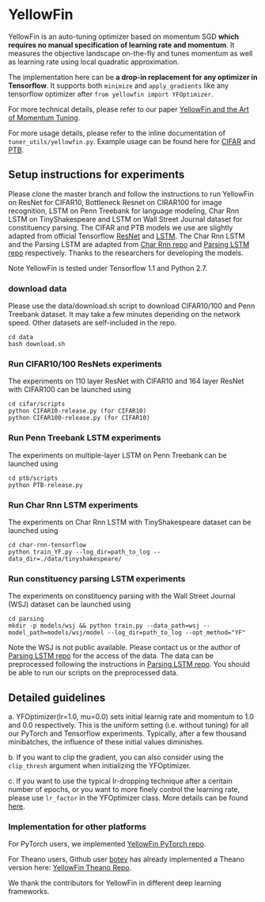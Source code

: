 # YellowFin

YellowFin is an auto-tuning optimizer based on momentum SGD **which requires no manual specification of learning rate and momentum**. It measures the objective landscape on-the-fly and tunes momentum as well as learning rate using local quadratic approximation.

The implementation here can be **a drop-in replacement for any optimizer in Tensorflow**. It supports both ```minimize``` and ```apply_gradients``` like any tensorflow optimizer after ```from yellowfin import YFOptimizer```. 

For more technical details, please refer to our paper [YellowFin and the Art of Momentum Tuning](https://arxiv.org/abs/1706.03471).

For more usage details, please refer to the inline documentation of ```tuner_utils/yellowfin.py```. Example usage can be found here for [CIFAR](https://github.com/JianGoForIt/YellowFin/blob/master/cifar/model/resnet_model.py#L160) and [PTB](https://github.com/JianGoForIt/YellowFin/blob/master/ptb/model/ptb_word_lm.py#L203).

## Setup instructions for experiments
Please clone the master branch and follow the instructions to run YellowFin on ResNet for CIFAR10, Bottleneck Resnet on CIRAR100 for image recognition, LSTM on Penn Treebank for language modeling, Char Rnn LSTM on TinyShakespeare and LSTM on Wall Street Journal dataset for constituency parsing. The CIFAR and PTB models we use are slightly adapted from official Tensorflow [ResNet](https://github.com/tensorflow/models/tree/master/resnet) and [LSTM](https://github.com/tensorflow/models/tree/master/tutorials/rnn/ptb). The Char Rnn LSTM and the Parsing LSTM are adapted from [Char Rnn repo](https://github.com/sherjilozair/char-rnn-tensorflow) and [Parsing LSTM repo](https://github.com/cdg720/emnlp2016) respectively. Thanks to the researchers for developing the models.

Note YellowFin is tested under Tensorflow 1.1 and Python 2.7.

### download data
Please use the data/download.sh script to download CIFAR10/100 and Penn Treebank dataset. It may take a few minutes depending on the network speed. Other datasets are self-included in the repo.
```
cd data
bash download.sh
```

### Run CIFAR10/100 ResNets experiments
The experiments on 110 layer ResNet with CIFAR10 and 164 layer ResNet with CIFAR100 can be launched using
```
cd cifar/scripts
python CIFAR10-release.py (for CIFAR10)
python CIFAR100-release.py (for CIFAR10)
```

### Run Penn Treebank LSTM experiments
The experiments on multiple-layer LSTM on Penn Treebank can be launched using
```
cd ptb/scripts
python PTB-release.py
```

### Run Char Rnn LSTM experiments
The experiments on Char Rnn LSTM with TinyShakespeare dataset can be launched using
```
cd char-rnn-tensorflow
python train_YF.py --log_dir=path_to_log --data_dir=./data/tinyshakespeare/
```

### Run constituency parsing LSTM experiments
The experiments on constituency parsing with the Wall Street Journal (WSJ) dataset can be launched using
```
cd parsing
mkdir -p models/wsj && python train.py --data_path=wsj --model_path=models/wsj/model --log_dir=path_to_log --opt_method="YF"
```
Note the WSJ is not public available. Please contact us or the author of [Parsing LSTM repo](https://github.com/cdg720/emnlp2016) for the access of the data. The data can be preprocessed following the instructions in [Parsing LSTM repo](https://github.com/cdg720/emnlp2016). You should be able to run our scripts on the preprocessed data.


## Detailed guidelines
a. YFOptimizer(lr=1.0, mu=0.0) sets initial learnig rate and momentum to 1.0 and 0.0 respectively. This is the uniform setting (i.e. without tuning) for all our PyTorch and Tensorflow experiments. Typically, after a few thousand minibatches, the influence of these initial values diminishes.

b. If you want to clip the gradient, you can also consider using the ```clip_thresh``` argument when initializing the YFOptimizer.

c. If you want to use the typical lr-dropping technique after a ceritain number of epochs, or you want to more finely control the learning rate, please use ```lr_factor``` in the YFOptimizer class. More details can be found [here](https://github.com/JianGoForIt/YellowFin/blob/master/tuner_utils/yellowfin.py#L30). 


### Implementation for other platforms
For PyTorch users, we implemented [YellowFin PyTorch repo](https://github.com/JianGoForIt/YellowFin_Pytorch).

For Theano users, Github user [botev](https://github.com/botev) has already implemented a Theano version here: [YellowFin Theano Repo](https://gist.github.com/botev/f8b32c00eafee222e47393f7f0747666).

We thank the contributors for YellowFin in different deep learning frameworks.
